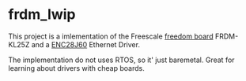 # frdm_lwip

This project is a imlementation of the Freescale [freedom board](https://www.nxp.com/products/processors-and-microcontrollers/arm-based-processors-and-mcus/kinetis-cortex-m-mcus/l-seriesultra-low-powerm0-plus/freedom-development-platform-for-kinetis-kl14-kl15-kl24-kl25-mcus:FRDM-KL25Z)
FRDM-KL25Z and a [ENC28J60](https://www.microchip.com/wwwproducts/en/en022889) Ethernet Driver.

The implementation do not uses RTOS, so it' just baremetal. Great for learning about drivers with cheap boards.
